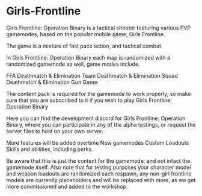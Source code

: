 # Girls-Frontline
Girls Frontline: Operation Binary is a tactical shooter featuring various PVP gamemodes, based on 
the popular mobile game, Girls Frontline.  

The game is a mixture of fast pace action, and tactical combat.    

In Girls Frontline: Operation Binary each map is randomized with a randomized gamemode as well,
game modes include.  


FFA Deathmatch & Elimination 
Team Deathmatch & Elimination 
Squad Deathmatch & Elimination 
Gun Game  

The content pack is required for the gamemode to work properly, so make sure that you are 
subscribed to it if you wish to play Girls Frontline: Operation Binary    


Here you can find the development discord for Girls Frontline: Operation Binary, where you can 
participate in any of the alpha testings, or request the server files to host on your own server.    

More features will be added overtime 
New gamemodes 
Custom Loadouts 
Skills and abilities, including perks.    

Be aware that this is just the content for the gamemode, and not infact the gamemode itself. 
Also note that for testing purposes your character model and weapon loadouts are randomized each 
respawn, any non-girl frontline models are currently placeholders and will be replaced with more, 
as we get more commissioned and added to the workshop.
